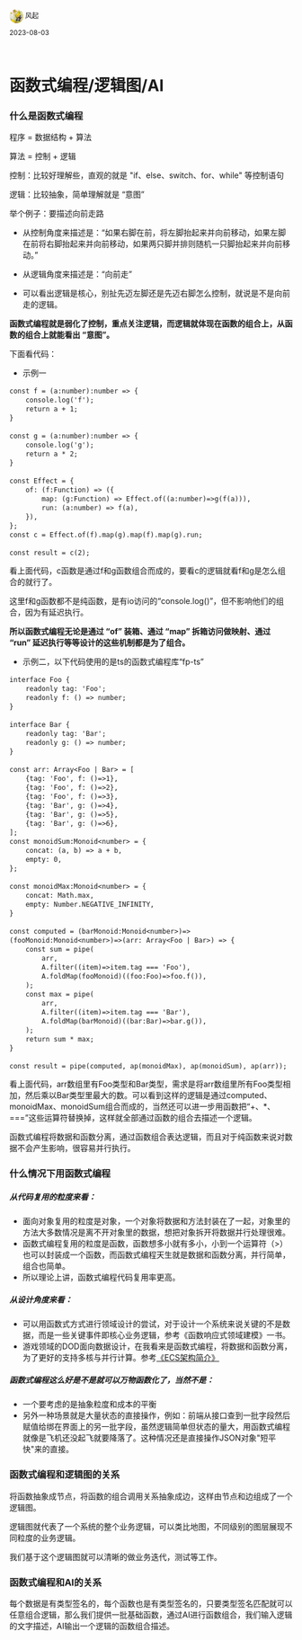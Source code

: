 <div style="overflow:hidden;"><img src="../assets/me.jpeg" alt="风起" style="border-radius:50%;width: 25px;float:left;"> <div style="float:left;margin-top: 2px;margin-left: 3px;font-size: 12px;">风起</div></div>
<div style="clear:both;font-size: 12px;height:50px;line-height: 34px;">2023-08-03</div>

# 函数式编程/逻辑图/AI

### 什么是函数式编程

程序 = 数据结构 + 算法

算法 = 控制 + 逻辑

控制：比较好理解些，直观的就是 "if、else、switch、for、while" 等控制语句

逻辑：比较抽象，简单理解就是 “意图”

举个例子：要描述向前走路

- 从控制角度来描述是：“如果右脚在前，将左脚抬起来并向前移动，如果左脚在前将右脚抬起来并向前移动，如果两只脚并排则随机一只脚抬起来并向前移动。”

- 从逻辑角度来描述是：“向前走”
- 可以看出逻辑是核心，别扯先迈左脚还是先迈右脚怎么控制，就说是不是向前走的逻辑。

**函数式编程就是弱化了控制，重点关注逻辑，而逻辑就体现在函数的组合上，从函数的组合上就能看出 “意图”。**

下面看代码：

- 示例一

```
const f = (a:number):number => {
	console.log('f');
    return a + 1;
}

const g = (a:number):number => {
	console.log('g');
    return a * 2;
}

const Effect = {
    of: (f:Function) => ({
        map: (g:Function) => Effect.of((a:number)=>g(f(a))),
        run: (a:number) => f(a),
    }),
};
const c = Effect.of(f).map(g).map(f).map(g).run;

const result = c(2);
```

看上面代码，c函数是通过f和g函数组合而成的，要看c的逻辑就看f和g是怎么组合的就行了。

这里f和g函数都不是纯函数，是有io访问的“console.log()”，但不影响他们的组合，因为有延迟执行。

**所以函数式编程无论是通过 “of” 装箱、通过 “map” 拆箱访问做映射、通过 “run” 延迟执行等等设计的这些机制都是为了组合。**

- 示例二，以下代码使用的是ts的函数式编程库“fp-ts”

```
interface Foo {
    readonly tag: 'Foo';
    readonly f: () => number;
}

interface Bar {
    readonly tag: 'Bar';
    readonly g: () => number;
}

const arr: Array<Foo | Bar> = [
    {tag: 'Foo', f: ()=>1},
    {tag: 'Foo', f: ()=>2},
    {tag: 'Foo', f: ()=>3},
    {tag: 'Bar', g: ()=>4},
    {tag: 'Bar', g: ()=>5},
    {tag: 'Bar', g: ()=>6},
];
const monoidSum:Monoid<number> = {
    concat: (a, b) => a + b,
    empty: 0,
};

const monoidMax:Monoid<number> = {
    concat: Math.max,
    empty: Number.NEGATIVE_INFINITY,
}

const computed = (barMonoid:Monoid<number>)=>(fooMonoid:Monoid<number>)=>(arr: Array<Foo | Bar>) => {
    const sum = pipe(
        arr,
        A.filter((item)=>item.tag === 'Foo'),
        A.foldMap(fooMonoid)((foo:Foo)=>foo.f()),
    );
    const max = pipe(
        arr,
        A.filter((item)=>item.tag === 'Bar'),
        A.foldMap(barMonoid)((bar:Bar)=>bar.g()),
    );
    return sum * max;
}

const result = pipe(computed, ap(monoidMax), ap(monoidSum), ap(arr));
```

看上面代码，arr数组里有Foo类型和Bar类型，需求是将arr数组里所有Foo类型相加，然后乘以Bar类型里最大的数。可以看到这样的逻辑是通过computed、monoidMax、monoidSum组合而成的，当然还可以进一步用函数把“+、*、===”这些运算符替换掉，这样就全部通过函数的组合去描述一个逻辑。

函数式编程将数据和函数分离，通过函数组合表达逻辑，而且对于纯函数来说对数据不会产生影响，很容易并行执行。

### 什么情况下用函数式编程

##### 从代码复用的粒度来看：

- 面向对象复用的粒度是对象，一个对象将数据和方法封装在了一起，对象里的方法大多数情况是离不开对象里的数据，想把对象拆开将数据并行处理很难。
- 函数式编程复用的粒度是函数，函数想多小就有多小，小到一个运算符（>）也可以封装成一个函数，而函数式编程天生就是数据和函数分离，并行简单，组合也简单。
- 所以理论上讲，函数式编程代码复用率更高。

##### 从设计角度来看：

- 可以用函数式方式进行领域设计的尝试，对于设计一个系统来说关键的不是数据，而是一些关键事件即核心业务逻辑，参考《函数响应式领域建模》一书。
- 游戏领域的DOD面向数据设计，在我看来是函数式编程，将数据和函数分离，为了更好的支持多核与并行计算。参考[《ECS架构简介》](https://johnyoung404.github.io/2019/06/27/ECS%E6%9E%B6%E6%9E%84%E7%AE%80%E4%BB%8B/)

##### 函数式编程这么好是不是就可以万物函数化了，当然不是：

- 一个要考虑的是抽象粒度和成本的平衡
- 另外一种场景就是大量状态的直接操作，例如：前端从接口查到一批字段然后赋值给绑在界面上的另一批字段，虽然逻辑简单但状态的量大，用函数式编程就像是飞机还没起飞就要降落了。这种情况还是直接操作JSON对象"短平快"来的直接。

### 函数式编程和逻辑图的关系

将函数抽象成节点，将函数的组合调用关系抽象成边，这样由节点和边组成了一个逻辑图。

逻辑图就代表了一个系统的整个业务逻辑，可以类比地图，不同级别的图层展现不同粒度的业务逻辑。

我们基于这个逻辑图就可以清晰的做业务迭代，测试等工作。

### 函数式编程和AI的关系

每个数据是有类型签名的，每个函数也是有类型签名的，只要类型签名匹配就可以任意组合逻辑，那么我们提供一批基础函数，通过AI进行函数组合，我们输入逻辑的文字描述，AI输出一个逻辑的函数组合描述。



